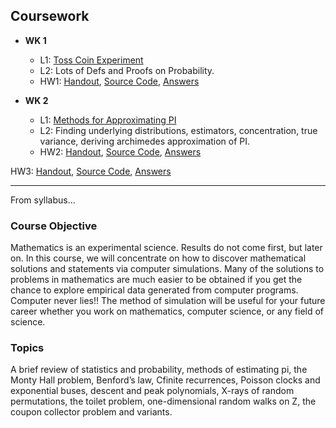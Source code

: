 
## Coursework
- **WK 1**
  - L1: [Toss Coin Experiment](wk1%2Ftoss_coin.mlx)
  - L2: Lots of Defs and Proofs on Probability.
  - HW1: [Handout](hw1%2Fhandout%2FHW1.pdf), [Source Code](src%2Fhw1), [Answers](hw1%2Ftypeset%2Fhw1_answers.pdf)

- **WK 2**
  - L1: [Methods for Approximating PI](wk2%2Fl3.ipynb)
  - L2: Finding underlying distributions, estimators, concentration, true variance, deriving archimedes approximation of PI. 
  - HW2: [Handout](hw2%2Fhandout%2Fhw2_handout.pdf), [Source Code](hw2%2Fsource), [Answers](hw2%2Ftypeset%2Fhw2_answers.pdf)

[//]: # (- **WK 3**)

[//]: # (  - L1: [Methods for Approximating PI]&#40;wk2%2Fl3.ipynb&#41;)

[//]: # (  - L2: Finding underlying distributions, estimators, concentration, true variance, deriving archimedes approximation of PI.)

HW3: [Handout](hw3%2Fhandout%2Fhw3_handout.pdf), [Source Code](hw3%2Fsource), [Answers](hw3%2Ftypeset%2Fhw3_answers.pdf)

[//]: # ()
[//]: # (- **WK 4**)

[//]: # (- **WK 5**)

---
From syllabus...
### Course Objective
Mathematics is an experimental science. Results do not come first, but later on. In
this course, we will concentrate on how to discover mathematical solutions and statements via computer simulations. Many of the solutions to problems in mathematics
are much easier to be obtained if you get the chance to explore empirical data generated from computer programs. Computer never lies!! The method of simulation
will be useful for your future career whether you work on mathematics, computer
science, or any field of science.

### Topics
A brief review of statistics and probability, methods of estimating pi, the Monty Hall
problem, Benford’s law, Cfinite recurrences, Poisson clocks and exponential buses,
descent and peak polynomials, X-rays of random permutations, the toilet problem,
one-dimensional random walks on Z, the coupon collector problem and variants.

